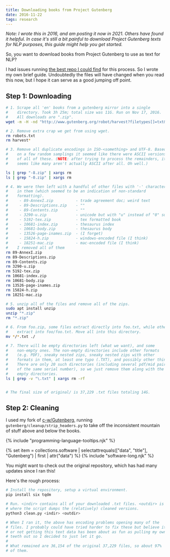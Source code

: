 ```yaml
---
title: Downloading books from Project Gutenberg
date: 2016-11-22
tags: research
---
```


_Note: I wrote this in 2016, and am posting it now in 2021. Others have found it helpful. In case it's still a bit painful to download Project Gutenberg texts for NLP purposes, this guide might help you get started._

So, you want to download books from Project Gutenberg to use as text for NLP?

I had issues running [the best repo I could find](https://github.com/c-w/gutenberg) for this process. So I wrote my own brief guide. Undoubtedly the files will have changed when you read this now, but I hope it can serve as a good jumping off point.

## Step 1: Downloading

```bash
# 1. Scrape all 'en' books from a gutenberg mirror into a single
#    directory. Took 3h 25m; total size was 11G. Run on Nov 17, 2016.
#    All downloads are ".zip".
wget -m -H -nd "http://www.gutenberg.org/robot/harvest?filetypes[]=txt&langs[]=en"

# 2. Remove extra crap we get from using wget.
rm robots.txt
rm harvest*

# 3. Remove all duplicate encodings in ISO-<something> and UTF-8. Based
#    on a few random samplings it seemed like there were ASCII versions
#    of all of these. (NOTE: after trying to process the remainders, it
#    seems like many aren't actually ASCII after all. Oh well.)

ls | grep "-8.zip" | xargs rm
ls | grep "-0.zip" | xargs rm

# 4. We were then left with a handful of other files with '-' characters
#    in them (which seemed to be an indication of non-standard
#    formatting).
#     - 89-AnnexI.zip          - trade agreement doc; weird text
#     - 89-Descriptions.zip    - ""
#     - 89-Contents.zip        - ""
#     - 3290-u.zip             - unicode but with "u" instead of "0" suffix
#     - 5192-tex.zip           - tex formatted book
#     - 10681-index.zip        - thesaurus index
#     - 10681-body.zip         - thesaurus body
#     - 13526-page-inames.zip  - (I forget)
#     - 15824-h.zip            - windows-encoded file (I think)
#     - 18251-mac.zip          - mac-encoded file (I think)
#    I removed all of them
rm 89-AnnexI.zip
rm 89-Descriptions.zip
rm 89-Contents.zip
rm 3290-u.zip
rm 5192-tex.zip
rm 10681-index.zip
rm 10681-body.zip
rm 13526-page-inames.zip
rm 15824-h.zip
rm 18251-mac.zip

# 5. unzip all of the files and remove all of the zips.
sudo apt install unzip
unzip "*.zip"
rm "*.zip"

# 6. From foo.zip, some files extract directly into foo.txt, while other
#    extract into foo/foo.txt. Move all into this directory.
mv */*.txt ./

# 7. There will be empty directories left (what we want), and some
#    non-empty ones. The non-empty directories include other formats
#    (e.g. PDF), sneaky nested zips, sneaky nested zips with other
#    formats in them, at least one typo (.TXT), and possibly other things.
#    There are only 20 such directories (including several pdf/mid pairings
#    of the same serial number), so we just remove them along with the
#    empty directories.
ls | grep -v "\.txt" | xargs rm -rf


# The final size of original/ is 37,229 .txt files totaling 14G.
```

## Step 2: Cleaning

I used my fork of [c-w/Gutenberg](https://github.com/c-w/gutenberg), running `gutenberg/cleanup/strip_headers.py` to take off the inconsistent mountain of stuff above and below the books.

{% include "programming-language-tooltips.njk" %}


{% set item = collections.software | selectattrequals(["data", "title"], "Gutenberg") | first | attr("data") %}
{% include "software-long.njk" %}


You might want to check out the original repository, which has had many updates since I ran this!

Here's the rough process:

```bash
# Install the repository, setup a virtual environment.
pip install six tqdm

# Run. <indir> contains all of your downloaded .txt files. <outdir> is
# where the script dumps the (relatively) cleaned versions.
python3 clean.py <indir> <outdir>

# When I ran it, the above has encoding problems opening many of the
# files. I probably could have tried harder to fix these but believe it
# or not getting this text data has been about as fun as pulling my own
# teeth out so I decided to just let it go.
#
# What remained are 36,154 of the original 37,229 files, so about 97%
# of them.
```
